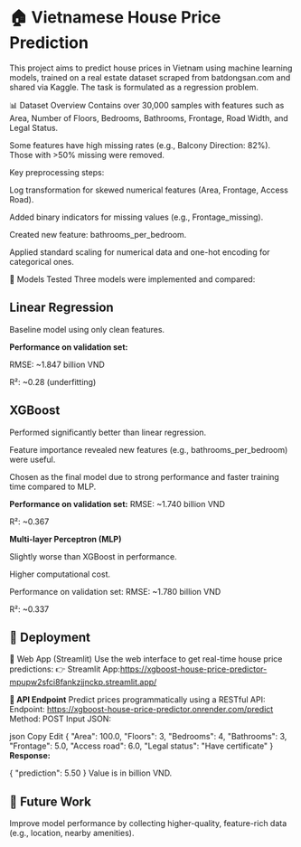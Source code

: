 # 🏠 Vietnamese House Price Prediction


This project aims to predict house prices in Vietnam using machine learning models, trained on a real estate dataset scraped from batdongsan.com and shared via Kaggle. The task is formulated as a regression problem.

📊 Dataset Overview
Contains over 30,000 samples with features such as Area, Number of Floors, Bedrooms, Bathrooms, Frontage, Road Width, and Legal Status.

Some features have high missing rates (e.g., Balcony Direction: 82%). Those with >50% missing were removed.

Key preprocessing steps:

Log transformation for skewed numerical features (Area, Frontage, Access Road).

Added binary indicators for missing values (e.g., Frontage_missing).

Created new feature: bathrooms_per_bedroom.

Applied standard scaling for numerical data and one-hot encoding for categorical ones.

🧠 Models Tested
Three models were implemented and compared:

## Linear Regression

Baseline model using only clean features.

**Performance on validation set:**

RMSE: ~1.847 billion VND

R²: ~0.28 (underfitting)

## XGBoost

Performed significantly better than linear regression.

Feature importance revealed new features (e.g., bathrooms_per_bedroom) were useful.

Chosen as the final model due to strong performance and faster training time compared to MLP.

**Performance on validation set:**
RMSE: ~1.740 billion VND

R²: ~0.367 

**Multi-layer Perceptron (MLP)**

Slightly worse than XGBoost in performance.

Higher computational cost.

Performance on validation set:
RMSE: ~1.780 billion VND

R²: ~0.337


## 🚀 Deployment
🔗 Web App (Streamlit)
Use the web interface to get real-time house price predictions:
👉 Streamlit App:https://xgboost-house-price-predictor-mpupw2sfci8fankzjjnckp.streamlit.app/

**🔌 API Endpoint**
Predict prices programmatically using a RESTful API:
Endpoint: https://xgboost-house-price-predictor.onrender.com/predict
Method: POST
Input JSON:

json
Copy
Edit
{
  "Area": 100.0,
  "Floors": 3,
  "Bedrooms": 4,
  "Bathrooms": 3,
  "Frontage": 5.0,
  "Access road": 6.0,
  "Legal status": "Have certificate"
}
**Response:**

{
  "prediction": 5.50
}
Value is in billion VND.

## 🔮 Future Work
Improve model performance by collecting higher-quality, feature-rich data (e.g., location, nearby amenities).



